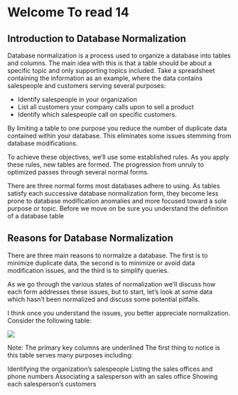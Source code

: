 # Welcome To read 14

## Introduction to Database Normalization

Database normalization is a process used to organize a database into tables and columns.  The main idea with this is that a table should be about a specific topic and only supporting topics included. Take a spreadsheet containing the information as an example, where the data contains salespeople and customers serving several purposes:

* Identify salespeople in your organization
* List all customers your company calls upon to sell a product
* Identify which salespeople call on specific customers.

By limiting a table to one purpose you reduce the number of duplicate data contained within your database. This eliminates some issues stemming from database modifications.

To achieve these objectives, we’ll use some established rules. As you apply these rules, new tables are formed. The progression from unruly to optimized passes through several normal forms.

There are three normal forms most databases adhere to using.  As tables satisfy each successive database normalization form, they become less prone to database modification anomalies and more focused toward a sole purpose or topic. Before we move on be sure you understand the definition of a database table

## Reasons for Database Normalization

There are three main reasons to normalize a database.  The first is to minimize duplicate data, the second is to minimize or avoid data modification issues, and the third is to simplify queries. 


As we go through the various states of normalization we’ll discuss how each form addresses these issues, but to start, let’s look at some data which hasn’t been normalized and discuss some potential pitfalls. 

I think once you understand the issues, you better appreciate normalization. Consider the following table:

![](https://www.essentialsql.com/wp-content/uploads/2014/06/FirstNormalFormUnormalized-1.png?ezimgfmt=ng:webp/ngcb3)

Note: The primary key columns are underlined
The first thing to notice is this table serves many purposes including:

Identifying the organization’s salespeople
Listing the sales offices and phone numbers
Associating a salesperson with an sales office
Showing each salesperson’s customers


